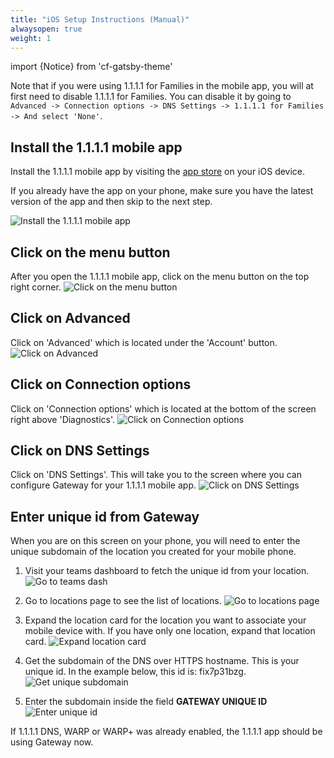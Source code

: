 ```yaml
---
title: "iOS Setup Instructions (Manual)"
alwaysopen: true
weight: 1
---
```


import {Notice} from 'cf-gatsby-theme'

<Notice>

Note that if you were using 1.1.1.1 for Families in the mobile app, you will at first need to disable 1.1.1.1 for Families. You can disable it by going to `Advanced -> Connection options -> DNS Settings -> 1.1.1.1 for Families -> And select 'None'`.
</Notice>

## Install the 1.1.1.1 mobile app
Install the 1.1.1.1 mobile app by visiting the [app store](https://itunes.apple.com/us/app/1-1-1-1-faster-internet/id1423538627) on your iOS device. 

If you already have the app on your phone, make sure you have the latest version of the app and then skip to the next step.

![Install the 1.1.1.1 mobile app](../../../static/install-one-dot-app.png)

## Click on the menu button
After you open the 1.1.1.1 mobile app, click on the menu button on the top right corner.
![Click on the menu button](../../../static/click-on-menu.PNG)

## Click on Advanced
Click on 'Advanced' which is located under the 'Account' button.
![Click on Advanced](../../../static/click-on-advanced.PNG)

## Click on Connection options
Click on 'Connection options' which is located at the bottom of the screen right above 'Diagnostics'.
![Click on Connection options](../../../static/click-on-connection-options.PNG)

## Click on DNS Settings
Click on 'DNS Settings'. This will take you to the screen where you can configure Gateway for your 1.1.1.1 mobile app.
![Click on DNS Settings](../../../static/click-on-dns-settings.PNG)

## Enter unique id from Gateway
When you are on this screen on your phone, you will need to enter the unique subdomain of the location you created for your mobile phone. 

1. Visit your teams dashboard to fetch the unique id from your location.
![Go to teams dash](../../../static/go-to-teams-dashboard.png)

2. Go to locations page to see the list of locations.
![Go to locations page](../../../static/go-to-locations-page.png)

3. Expand the location card for the location you want to associate your mobile device with. If you have only one location, expand that location card.
![Expand location card](../../../static/expand-location-card.png)

4. Get the subdomain of the DNS over HTTPS hostname. This is your unique id. In the example below, this id is: fix7p31bzg.
![Get unique subdomain](../../../static/unique-gateway-id.png)

5. Enter the subdomain inside the field **GATEWAY UNIQUE ID**
![Enter unique id](../../../static/enter-unique-id.PNG)

If 1.1.1.1 DNS, WARP or WARP+ was already enabled, the 1.1.1.1 app should be using Gateway now. 